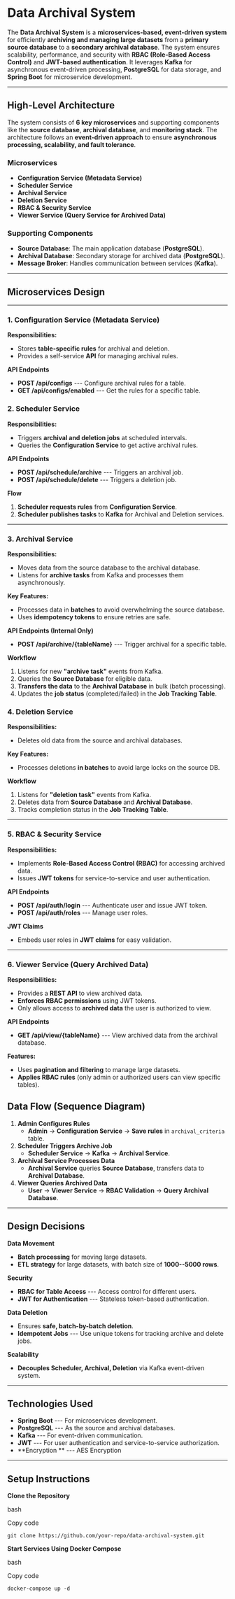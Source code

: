 **Data Archival System**
========================

The **Data Archival System** is a **microservices-based, event-driven system** for efficiently **archiving and managing large datasets** from a **primary source database** to a **secondary archival database**. The system ensures scalability, performance, and security with **RBAC (Role-Based Access Control)** and **JWT-based authentication**. It leverages **Kafka** for asynchronous event-driven processing, **PostgreSQL** for data storage, and **Spring Boot** for microservice development.

* * * * *

**High-Level Architecture**
---------------------------

The system consists of **6 key microservices** and supporting components like the **source database**, **archival database**, and **monitoring stack**. The architecture follows an **event-driven approach** to ensure **asynchronous processing, scalability, and fault tolerance**.

### **Microservices**

-   **Configuration Service (Metadata Service)**
-   **Scheduler Service**
-   **Archival Service**
-   **Deletion Service**
-   **RBAC & Security Service**
-   **Viewer Service (Query Service for Archived Data)**

### **Supporting Components**

-   **Source Database**: The main application database (**PostgreSQL**).
-   **Archival Database**: Secondary storage for archived data (**PostgreSQL**).
-   **Message Broker**: Handles communication between services (**Kafka**).

* * * * *

**Microservices Design**
------------------------

* * * * *

### **1\. Configuration Service (Metadata Service)**

**Responsibilities:**

-   Stores **table-specific rules** for archival and deletion.
-   Provides a self-service **API** for managing archival rules.

**API Endpoints**

-   **POST /api/configs** --- Configure archival rules for a table.
-   **GET /api/configs/enabled** --- Get the rules for a specific table.


### **2\. Scheduler Service**

**Responsibilities:**

-   Triggers **archival and deletion jobs** at scheduled intervals.
-   Queries the **Configuration Service** to get active archival rules.

**API Endpoints**

-   **POST /api/schedule/archive** --- Triggers an archival job.
-   **POST /api/schedule/delete** --- Triggers a deletion job.

**Flow**

1.  **Scheduler requests rules** from **Configuration Service**.
2.  **Scheduler publishes tasks** to **Kafka** for Archival and Deletion services.

* * * * *

### **3\. Archival Service**

**Responsibilities:**

-   Moves data from the source database to the archival database.
-   Listens for **archive tasks** from Kafka and processes them asynchronously.

**Key Features:**

-   Processes data in **batches** to avoid overwhelming the source database.
-   Uses **idempotency tokens** to ensure retries are safe.

**API Endpoints (Internal Only)**

-   **POST /api/archive/{tableName}** --- Trigger archival for a specific table.

**Workflow**

1.  Listens for new **"archive task"** events from Kafka.
2.  Queries the **Source Database** for eligible data.
3.  **Transfers the data** to the **Archival Database** in bulk (batch processing).
4.  Updates the **job status** (completed/failed) in the **Job Tracking Table**.


### **4\. Deletion Service**

**Responsibilities:**

-   Deletes old data from the source and archival databases.


**Key Features:**

-   Processes deletions **in batches** to avoid large locks on the source DB.

**Workflow**

1.  Listens for **"deletion task"** events from Kafka.
2.  Deletes data from **Source Database** and **Archival Database**.
3.  Tracks completion status in the **Job Tracking Table**.

* * * * *

### **5\. RBAC & Security Service**

**Responsibilities:**

-   Implements **Role-Based Access Control (RBAC)** for accessing archived data.
-   Issues **JWT tokens** for service-to-service and user authentication.

**API Endpoints**

-   **POST /api/auth/login** --- Authenticate user and issue JWT token.
-   **POST /api/auth/roles** --- Manage user roles.

**JWT Claims**

-   Embeds user roles in **JWT claims** for easy validation.

* * * * *

### **6\. Viewer Service (Query Archived Data)**

**Responsibilities:**

-   Provides a **REST API** to view archived data.
-   **Enforces RBAC permissions** using JWT tokens.
-   Only allows access to **archived data** the user is authorized to view.

**API Endpoints**


-   **GET /api/view/{tableName}** --- View archived data from the archival database.

**Features:**

-   Uses **pagination and filtering** to manage large datasets.
-   **Applies RBAC rules** (only admin or authorized users can view specific tables).


**Data Flow (Sequence Diagram)**
--------------------------------

1.  **Admin Configures Rules**
    -   **Admin** → **Configuration Service** → **Save rules** in `archival_criteria` table.
2.  **Scheduler Triggers Archive Job**
    -   **Scheduler Service** → **Kafka** → **Archival Service**.
3.  **Archival Service Processes Data**
    -   **Archival Service** queries **Source Database**, transfers data to **Archival Database**.
4.  **Viewer Queries Archived Data**
    -   **User** → **Viewer Service** → **RBAC Validation** → **Query Archival Database**.

* * * * *

**Design Decisions**
--------------------

**Data Movement**

-   **Batch processing** for moving large datasets.
-   **ETL strategy** for large datasets, with batch size of **1000--5000 rows**.

**Security**

-   **RBAC for Table Access** --- Access control for different users.
-   **JWT for Authentication** --- Stateless token-based authentication.

**Data Deletion**

-   Ensures **safe, batch-by-batch deletion**.
-   **Idempotent Jobs** --- Use unique tokens for tracking archive and delete jobs.

**Scalability**

-   **Decouples Scheduler, Archival, Deletion** via Kafka event-driven system.

* * * * *

**Technologies Used**
---------------------

-   **Spring Boot** --- For microservices development.
-   **PostgreSQL** --- As the source and archival databases.
-   **Kafka** --- For event-driven communication.
-   **JWT** --- For user authentication and service-to-service authorization.
-   **Encryption ** --- AES Encryption

* * * * *

**Setup Instructions**
----------------------

**Clone the Repository**

bash

Copy code

`git clone https://github.com/your-repo/data-archival-system.git`

**Start Services Using Docker Compose**

bash

Copy code

`docker-compose up -d`


